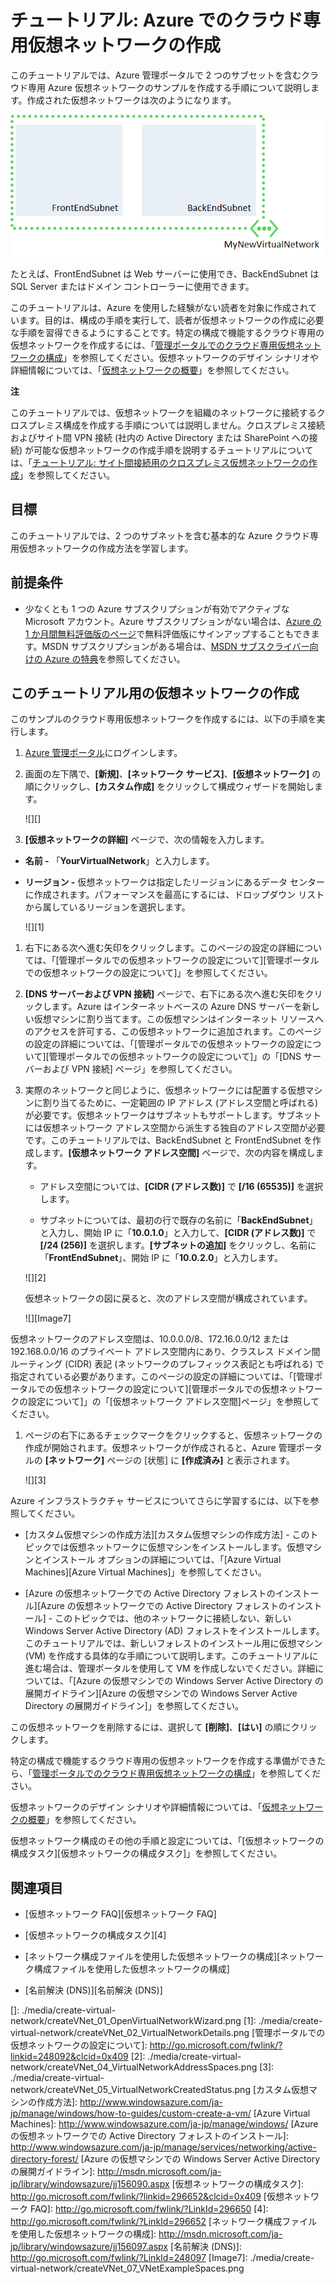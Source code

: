 <properties linkid="manage-services-create-a-virtual-network" urlDisplayName="Tutorial: Create a cloud-only virtual network" pageTitle="Tutorial: Create a cloud-only virtual network" metaKeywords="" description="Learn how to create an example cloud-only Azure Virtual Network in this tutorial." metaCanonical="" services="virtual-machines,virtual-network" documentationCenter="" title="Tutorial: Create a Clound-only Virtual Network in Azure" authors="cherylmc" solutions="" manager="adinah" editor="" />

<tags ms.service="virtual-network" ms.workload="infrastructure-services" ms.tgt_pltfrm="na" ms.devlang="na" ms.topic="article" ms.date="09/29/2014" ms.author="cherylmc"></tags>

# チュートリアル: Azure でのクラウド専用仮想ネットワークの作成

このチュートリアルでは、Azure 管理ポータルで 2 つのサブセットを含むクラウド専用 Azure 仮想ネットワークのサンプルを作成する手順について説明します。作成された仮想ネットワークは次のようになります。

![createvnet][createvnet]

たとえば、FrontEndSubnet は Web サーバーに使用でき、BackEndSubnet は SQL Server またはドメイン コントローラーに使用できます。

このチュートリアルは、Azure を使用した経験がない読者を対象に作成されています。目的は、構成の手順を実行して、読者が仮想ネットワークの作成に必要な手順を習得できるようにすることです。特定の構成で機能するクラウド専用の仮想ネットワークを作成するには、「[管理ポータルでのクラウド専用仮想ネットワークの構成][管理ポータルでのクラウド専用仮想ネットワークの構成]」を参照してください。仮想ネットワークのデザイン シナリオや詳細情報については、「[仮想ネットワークの概要][仮想ネットワークの概要]」を参照してください。

<div class="dev-callout"> 
<b>注</b> 
<p>このチュートリアルでは、仮想ネットワークを組織のネットワークに接続するクロスプレミス構成を作成する手順については説明しません。クロスプレミス接続およびサイト間 VPN 接続 (社内の Active Directory または SharePoint への接続) が可能な仮想ネットワークの作成手順を説明するチュートリアルについては、「<a href="/ja-jp/manage/services/networking/cross-premises-connectivity/">チュートリアル: サイト間接続用のクロスプレミス仮想ネットワークの作成</a>」を参照してください。</p> 
</div>

## 目標

このチュートリアルでは、2 つのサブネットを含む基本的な Azure クラウド専用仮想ネットワークの作成方法を学習します。

## 前提条件

-   少なくとも 1 つの Azure サブスクリプションが有効でアクティブな Microsoft アカウント。Azure サブスクリプションがない場合は、[Azure の 1 か月間無料評価版のページ][Azure の 1 か月間無料評価版のページ]で無料評価版にサインアップすることもできます。MSDN サブスクリプションがある場合は、[MSDN サブスクライバー向けの Azure の特典][MSDN サブスクライバー向けの Azure の特典]を参照してください。

## このチュートリアル用の仮想ネットワークの作成

このサンプルのクラウド専用仮想ネットワークを作成するには、以下の手順を実行します。

1.  [Azure 管理ポータル][Azure 管理ポータル]にログインします。

2.  画面の左下隅で、**[新規]**、**[ネットワーク サービス]**、**[仮想ネットワーク]** の順にクリックし、**[カスタム作成]** をクリックして構成ウィザードを開始します。

    ![][]

3.  **[仮想ネットワークの詳細]** ページで、次の情報を入力します。

-   **名前 -** 「**YourVirtualNetwork**」と入力します。

-   **リージョン -** 仮想ネットワークは指定したリージョンにあるデータ センターに作成されます。パフォーマンスを最高にするには、ドロップダウン リストから属しているリージョンを選択します。

    ![][1]

1.  右下にある次へ進む矢印をクリックします。このページの設定の詳細については、「[管理ポータルでの仮想ネットワークの設定について][管理ポータルでの仮想ネットワークの設定について]」を参照してください。

2.  **[DNS サーバーおよび VPN 接続]** ページで、右下にある次へ進む矢印をクリックします。Azure はインターネットベースの Azure DNS サーバーを新しい仮想マシンに割り当てます。この仮想マシンはインターネット リソースへのアクセスを許可する、この仮想ネットワークに追加されます。このページの設定の詳細については、「[管理ポータルでの仮想ネットワークの設定について][管理ポータルでの仮想ネットワークの設定について]」の「[DNS サーバーおよび VPN 接続] ページ」を参照してください。

3.  実際のネットワークと同じように、仮想ネットワークには配置する仮想マシンに割り当てるために、一定範囲の IP アドレス (アドレス空間と呼ばれる) が必要です。仮想ネットワークはサブネットもサポートします。サブネットには仮想ネットワーク アドレス空間から派生する独自のアドレス空間が必要です。このチュートリアルでは、BackEndSubnet と FrontEndSubnet を作成します。**[仮想ネットワーク アドレス空間]** ページで、次の内容を構成します。

    -   アドレス空間については、**[CIDR (アドレス数)]** で **[/16 (65535)]** を選択します。

    -   サブネットについては、最初の行で既存の名前に「**BackEndSubnet**」と入力し、開始 IP に「**10.0.1.0**」と入力して、**[CIDR (アドレス数)]** で **[/24 (256)]** を選択します。**[サブネットの追加]** をクリックし、名前に「**FrontEndSubnet**」、開始 IP に「**10.0.2.0**」と入力します。

    ![][2]

    仮想ネットワークの図に戻ると、次のアドレス空間が構成されています。

    ![][Image7] 

 仮想ネットワークのアドレス空間は、10.0.0.0/8、172.16.0.0/12 または 192.168.0.0/16 のプライベート アドレス空間内にあり、クラスレス ドメイン間ルーティング (CIDR) 表記 (ネットワークのプレフィックス表記とも呼ばれる) で指定されている必要があります。このページの設定の詳細については、「[管理ポータルでの仮想ネットワークの設定について][管理ポータルでの仮想ネットワークの設定について]」の「[仮想ネットワーク アドレス空間]ページ」を参照してください。

1.  ページの右下にあるチェックマークをクリックすると、仮想ネットワークの作成が開始されます。仮想ネットワークが作成されると、Azure 管理ポータルの **[ネットワーク]** ページの [状態] に **[作成済み]** と表示されます。

    ![][3]

Azure インフラストラクチャ サービスについてさらに学習するには、以下を参照してください。

-   [カスタム仮想マシンの作成方法][カスタム仮想マシンの作成方法] - このトピックでは仮想ネットワークに仮想マシンをインストールします。仮想マシンとインストール オプションの詳細については、「[Azure Virtual Machines][Azure Virtual Machines]」を参照してください。

-   [Azure の仮想ネットワークでの Active Directory フォレストのインストール][Azure の仮想ネットワークでの Active Directory フォレストのインストール] - このトピックでは、他のネットワークに接続しない、新しい Windows Server Active Directory (AD) フォレストをインストールします。このチュートリアルでは、新しいフォレストのインストール用に仮想マシン (VM) を作成する具体的な手順について説明します。このチュートリアルに進む場合は、管理ポータルを使用して VM を作成しないでください。詳細については、「[Azure の仮想マシンでの Windows Server Active Directory の展開ガイドライン][Azure の仮想マシンでの Windows Server Active Directory の展開ガイドライン]」を参照してください。

この仮想ネットワークを削除するには、選択して **[削除]**、**[はい]** の順にクリックします。

特定の構成で機能するクラウド専用の仮想ネットワークを作成する準備ができたら、「[管理ポータルでのクラウド専用仮想ネットワークの構成][管理ポータルでのクラウド専用仮想ネットワークの構成]」を参照してください。

仮想ネットワークのデザイン シナリオや詳細情報については、「[仮想ネットワークの概要][仮想ネットワークの概要]」を参照してください。

仮想ネットワーク構成のその他の手順と設定については、「[仮想ネットワークの構成タスク][仮想ネットワークの構成タスク]」を参照してください。

## 関連項目

-   [仮想ネットワーク FAQ][仮想ネットワーク FAQ]

-   [仮想ネットワークの構成タスク][4]

-   [ネットワーク構成ファイルを使用した仮想ネットワークの構成][ネットワーク構成ファイルを使用した仮想ネットワークの構成]

-   [名前解決 (DNS)][名前解決 (DNS)]

  [createvnet]: ./media/create-virtual-network/createVNet_06_VNetExample.png
  [管理ポータルでのクラウド専用仮想ネットワークの構成]: http://msdn.microsoft.com/library/azure/dn631643.aspx
  [仮想ネットワークの概要]: http://msdn.microsoft.com/library/windowsazure/jj156007.aspx
  [チュートリアル: サイト間接続用のクロスプレミス仮想ネットワークの作成]: /ja-jp/manage/services/networking/cross-premises-connectivity/
  [Azure の 1 か月間無料評価版のページ]: http://www.windowsazure.com/pricing/free-trial/
  [MSDN サブスクライバー向けの Azure の特典]: http://azure.microsoft.com/ja-jp/pricing/member-offers/msdn-benefits-details/
  [Azure 管理ポータル]: http://manage.windowsazure.com/
  []: ./media/create-virtual-network/createVNet_01_OpenVirtualNetworkWizard.png
  [1]: ./media/create-virtual-network/createVNet_02_VirtualNetworkDetails.png
  [管理ポータルでの仮想ネットワークの設定について]: http://go.microsoft.com/fwlink/?linkid=248092&clcid=0x409
  [2]: ./media/create-virtual-network/createVNet_04_VirtualNetworkAddressSpaces.png
  [3]: ./media/create-virtual-network/createVNet_05_VirtualNetworkCreatedStatus.png
  [カスタム仮想マシンの作成方法]: http://www.windowsazure.com/ja-jp/manage/windows/how-to-guides/custom-create-a-vm/
  [Azure Virtual Machines]: http://www.windowsazure.com/ja-jp/manage/windows/
  [Azure の仮想ネットワークでの Active Directory フォレストのインストール]: http://www.windowsazure.com/ja-jp/manage/services/networking/active-directory-forest/
  [Azure の仮想マシンでの Windows Server Active Directory の展開ガイドライン]: http://msdn.microsoft.com/ja-jp/library/windowsazure/jj156090.aspx
  [仮想ネットワークの構成タスク]: http://go.microsoft.com/fwlink/?linkid=296652&clcid=0x409
  [仮想ネットワーク FAQ]: http://go.microsoft.com/fwlink/?LinkId=296650
  [4]: http://go.microsoft.com/fwlink/?LinkId=296652
  [ネットワーク構成ファイルを使用した仮想ネットワークの構成]: http://msdn.microsoft.com/ja-jp/library/windowsazure/jj156097.aspx
  [名前解決 (DNS)]: http://go.microsoft.com/fwlink/?LinkId=248097
  [Image7]: ./media/create-virtual-network/createVNet_07_VNetExampleSpaces.png
